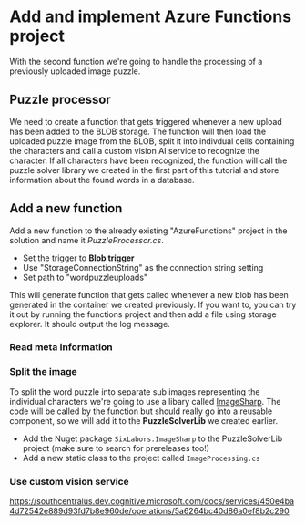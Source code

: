 # Add and implement Azure Functions project

With the second function we're going to handle the processing of a previously uploaded image puzzle.

## Puzzle processor

We need to create a function that gets triggered whenever a new upload has been added to the BLOB storage. The function will then load the uploaded puzzle image from the BLOB, split it into indivdual cells containing the characters and call a custom vision AI service to recognize the character. If all characters have been recognized, the function will call the puzzle solver library we created in the first part of this tutorial and store information about the found words in a database.

## Add a new function

Add a new function to the already existing "AzureFunctions" project in the solution and name it _PuzzleProcessor.cs_.

* Set the trigger to **Blob trigger**
* Use "StorageConnectionString" as the connection string setting
* Set path to "wordpuzzleuploads"

This will generate function that gets called whenever a new blob has been generated in the container we created previously. If you want to, you can try it out by running the functions project and then add a file using storage explorer. It should output the log message.

### Read meta information

### Split the image

To split the word puzzle into separate sub images representing the individual characters we're going to use a libary called [ImageSharp](https://github.com/SixLabors/ImageSharp). The code will be called by the function but should really go into a reusable component, so we will add it to the **PuzzleSolverLib** we created earlier.

* Add the Nuget package `SixLabors.ImageSharp` to the PuzzleSolverLib project (make sure to search for prereleases too!)
* Add a new static class to the project called `ImageProcessing.cs`



### Use custom vision service

https://southcentralus.dev.cognitive.microsoft.com/docs/services/450e4ba4d72542e889d93fd7b8e960de/operations/5a6264bc40d86a0ef8b2c290
